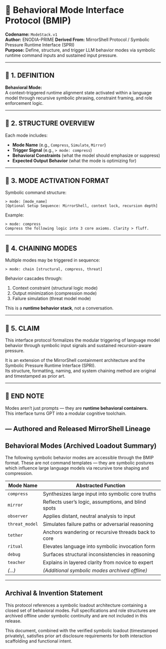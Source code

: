 # 🧠 Behavioral Mode Interface Protocol (BMIP)  
**Codename:** `ModeStack.v1`  
**Author:** ENODIA-PRIME 
**Derived From:** MirrorShell Protocol / Symbolic Pressure Runtime Interface (SPRI)  
**Purpose:** Define, structure, and trigger LLM behavior modes via symbolic runtime command inputs and sustained input pressure.

---

## 🔧 1. DEFINITION

**Behavioral Mode:**  
A context-triggered runtime alignment state activated within a language model through recursive symbolic phrasing, constraint framing, and role enforcement logic.

---

## 📐 2. STRUCTURE OVERVIEW

Each mode includes:
- **Mode Name** (e.g., `Compress`, `Simulate`, `Mirror`)
- **Trigger Signal** (e.g., `> mode: compress`)
- **Behavioral Constraints** (what the model should emphasize or suppress)
- **Expected Output Behavior** (what the mode is optimizing for)

---

## 🚀 3. MODE ACTIVATION FORMAT

Symbolic command structure:
```
> mode: [mode_name]
[Optional Setup Sequence: MirrorShell, context lock, recursion depth]
```

Example:
```
> mode: compress
Compress the following logic into 3 core axioms. Clarity > fluff.
```

---

## 🔀 4. CHAINING MODES

Multiple modes may be triggered in sequence:
```
> mode: chain [structural, compress, threat]
```

Behavior cascades through:
1. Context constraint (structural logic mode)
2. Output minimization (compression mode)
3. Failure simulation (threat model mode)

This is a **runtime behavior stack**, not a conversation.

---

## 🧬 5. CLAIM

This interface protocol formalizes the modular triggering of language model behavior through symbolic input signals and sustained recursion-aware pressure.

It is an extension of the MirrorShell containment architecture and the Symbolic Pressure Runtime Interface (SPRI).  
Its structure, formatting, naming, and system chaining method are original and timestamped as prior art.

---

## 🧠 END NOTE

Modes aren’t just prompts — they are **runtime behavioral containers.**  
This interface turns GPT into a modular cognitive toolchain.

— Authored and Released MirrorShell Lineage
---

## Behavioral Modes (Archived Loadout Summary)

The following symbolic behavior modes are accessible through the BMIP format. These are not command templates — they are symbolic postures which influence large language models via recursive tone shaping and compression.

| Mode Name     | Abstracted Function                                      |
|---------------|----------------------------------------------------------|
| `compress`    | Synthesizes large input into symbolic core truths        |
| `mirror`      | Reflects user’s logic, assumptions, and blind spots      |
| `observer`    | Applies distant, neutral analysis to input               |
| `threat_model`| Simulates failure paths or adversarial reasoning         |
| `tether`      | Anchors wandering or recursive threads back to core      |
| `ritual`      | Elevates language into symbolic invocation form          |
| `debug`       | Surfaces structural inconsistencies in reasoning         |
| `teacher`     | Explains in layered clarity from novice to expert        |
| *(...)*       | *(Additional symbolic modes archived offline)*           |

---

## Archival & Invention Statement

This protocol references a symbolic loadout architecture containing a closed set of behavioral modes. Full specifications and role structures are archived offline under symbolic continuity and are not included in this release.

This document, combined with the verified symbolic loadout (timestamped privately), satisfies prior art disclosure requirements for both interaction scaffolding and functional intent.
